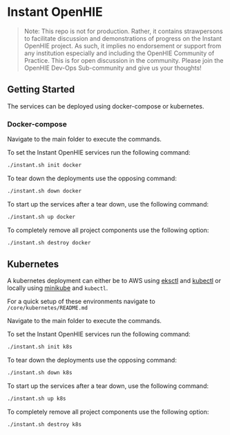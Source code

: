 # Instant OpenHIE

> Note: This repo is not for production. Rather, it contains strawpersons to facilitate discussion and demonstrations of progress on the Instant OpenHIE project. As such, it implies no endorsement or support from any institution especially and including the OpenHIE Community of Practice. This is for open discussion in the community. Please join the OpenHIE Dev-Ops Sub-community and give us your thoughts!

## Getting Started

The services can be deployed using docker-compose or kubernetes.

### Docker-compose

Navigate to the main folder to execute the commands.

To set the Instant OpenHIE services run the following command:

```sh
./instant.sh init docker
```

To tear down the deployments use the opposing command:

```bash
./instant.sh down docker
```

To start up the services after a tear down, use the following command:

```bash
./instant.sh up docker
```

To completely remove all project components use the following option:

```bash
./instant.sh destroy docker
```

## Kubernetes

A kubernetes deployment can either be to AWS using [eksctl](https://docs.aws.amazon.com/eks/latest/userguide/getting-started-eksctl.html) and [kubectl](https://kubernetes.io/docs/tasks/tools/install-kubectl/) or locally using [minikube](https://kubernetes.io/docs/setup/learning-environment/minikube/) and `kubectl`.

For a quick setup of these environments navigate to `/core/kubernetes/README.md`

Navigate to the main folder to execute the commands.

To set the Instant OpenHIE services run the following command:

```sh
./instant.sh init k8s
```

To tear down the deployments use the opposing command:

```bash
./instant.sh down k8s
```

To start up the services after a tear down, use the following command:

```bash
./instant.sh up k8s
```

To completely remove all project components use the following option:

```bash
./instant.sh destroy k8s
```
